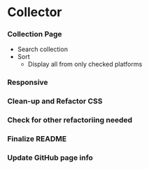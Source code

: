 # Collector

### Collection Page
* Search collection
* Sort
 	* Display all from only checked platforms

### Responsive

### Clean-up and Refactor CSS

### Check for other refactoriing needed

### Finalize README

### Update GitHub page info